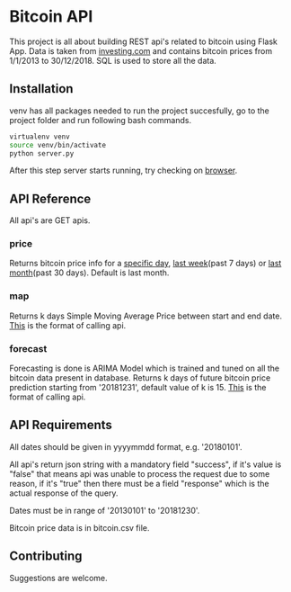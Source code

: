 # Bitcoin API

This project is all about building REST api's related to bitcoin using Flask App. Data is taken from [investing.com](https://www.investing.com/crypto/bitcoin/historical-data) and contains bitcoin prices from 1/1/2013 to 30/12/2018. SQL is used to store all the data.

## Installation

venv has all packages needed to run the project succesfully, go to the project folder and run following bash commands.
```bash
virtualenv venv
source venv/bin/activate
python server.py
```
After this step server starts running, try checking on [browser](http://127.0.0.1:5000/).



## API Reference
All api's are GET apis.
### price
Returns bitcoin price info for a [specific day](http://127.0.0.1:5000/price?date=20181201), [last week](http://127.0.0.1:5000/price?last-week=true)(past 7 days) or [last month](http://127.0.0.1:5000/price?last-month=true)(past 30 days). Default is last month.
### map
Returns k days Simple Moving Average Price between start and end date. [This](http://127.0.0.1:5000/map?start=20180112&end=20180113&window=12) is the format of calling api. 
### forecast
Forecasting is done is ARIMA Model which is trained and tuned on all the bitcoin data present in database.
Returns k days of future bitcoin price prediction starting from '20181231', default value of k is 15. [This](http://127.0.0.1:5000/forecast?days=3) is the format of calling api. 
## API Requirements
All dates should be given in yyyymmdd format, e.g. '20180101'.

All api's return json string with a mandatory field "success", if it's value is "false" that means api was unable to process the request due to some reason, if it's "true" then there must be a field "response" which is the actual response of the query.

Dates must be in range of '20130101' to '20181230'.

Bitcoin price data is in bitcoin.csv file.




## Contributing
Suggestions are welcome.
